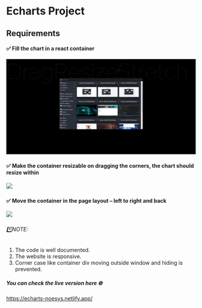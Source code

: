 # Echarts Project

## Requirements

#### ✅ Fill the chart in a react container
![](https://github.com/GeoMukkath/echarts-project/blob/main/src/assets/conatiner_fill.gif)

#### ✅ Make the container resizable on dragging the corners, the chart should resize within
![](https://github.com/GeoMukkath/echarts-project/blob/main/src/assets/resize.gif)

#### ✅ Move the container in the page layout – left to right and back
![](https://github.com/GeoMukkath/echarts-project/blob/main/src/assets/drag.gif)

###### *️⃣NOTE:
1. The code is well documented.
2. The website is responsive.
3. Corner case like container div moving outside window and hiding is prevented. 

##### You can check the live version here 🌐
https://echarts-noesys.netlify.app/

